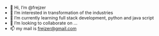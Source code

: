 - 👋 Hi, I’m @frejzer
- 👀 I’m interested in transformation of the industries
- 🌱 I’m currently learning full stack development, python and java script
- 💞️ I’m looking to collaborate on ...
- 📫 my mail is frejzer@gmail.com

<!---
frejzer/frejzer is a ✨ special ✨ repository because its `README.md` (this file) appears on your GitHub profile.
You can click the Preview link to take a look at your changes.
--->
